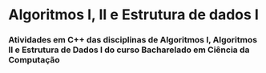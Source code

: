 # Algoritmos I, II e Estrutura de dados I

### Atividades em C++ das disciplinas de Algoritmos I, Algoritmos II e Estrutura de Dados I do curso Bacharelado em Ciência da Computação
